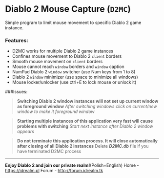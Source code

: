 # Diablo 2 Mouse Capture (`D2MC`)

Simple program to limit mouse movement to specific Diablo 2 game instance.

### Features:
- D2MC works for multiple Diablo 2 game instances
- Confines mouse movement to Diablo 2 `client` borders
- Smooth mouse movement on `client` borders
- Mouse cannot reach `window` borders and `window` caption
- NumPad Diablo 2 `window` switcher (use Num keys from 1 to 8)
- Diablo 2 `window` minimizer (use space to minimize all windows)
- Mouse locker/unlocker (use ctrl+E to lock mouse or unlock it)

###Issues:

> **Switching Diablo 2 window instances will not set up current window as foreground window**
> *After switching windows click on current/new window to make it foreground window*

> **Starting multiple instances of this application very fast will cause problems with switching**
> *Start next instance after Diablo 2 window appears*

> **Do not terminate this application process. It will close automatically after closing of all Diablo 2 instances**
> Delete ***D2MC.db*** file if you have terminated D2MC process

__________________
**Enjoy Diablo 2 and join our private realm!**(Polish+English)
Home - https://idrealm.pl
Forum - http://forum.idrealm.tk
